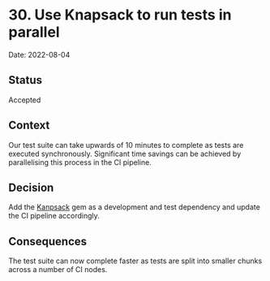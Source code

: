 # 30. Use Knapsack to run tests in parallel

Date: 2022-08-04

## Status

Accepted

## Context

Our test suite can take upwards of 10 minutes to complete as tests are executed synchronously. Significant time savings can be achieved by parallelising this process in the CI pipeline.

## Decision

Add the [Kanpsack](https://github.com/KnapsackPro/knapsack) gem as a development and test dependency and update the CI pipeline accordingly.

## Consequences

The test suite can now complete faster as tests are split into smaller chunks across a number of CI nodes.
